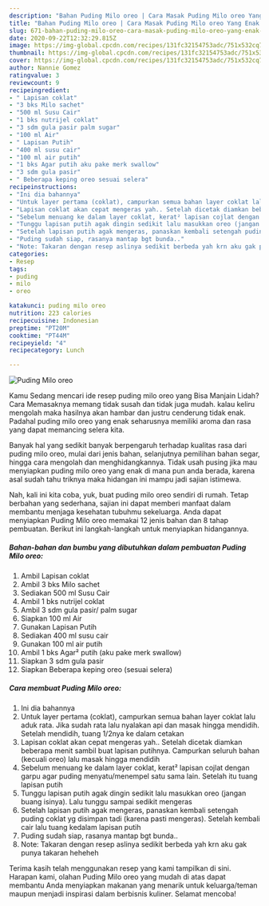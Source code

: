 ```yaml
---
description: "Bahan Puding Milo oreo | Cara Masak Puding Milo oreo Yang Enak dan Simpel"
title: "Bahan Puding Milo oreo | Cara Masak Puding Milo oreo Yang Enak dan Simpel"
slug: 671-bahan-puding-milo-oreo-cara-masak-puding-milo-oreo-yang-enak-dan-simpel
date: 2020-09-22T12:32:29.815Z
image: https://img-global.cpcdn.com/recipes/131fc32154753adc/751x532cq70/puding-milo-oreo-foto-resep-utama.jpg
thumbnail: https://img-global.cpcdn.com/recipes/131fc32154753adc/751x532cq70/puding-milo-oreo-foto-resep-utama.jpg
cover: https://img-global.cpcdn.com/recipes/131fc32154753adc/751x532cq70/puding-milo-oreo-foto-resep-utama.jpg
author: Nannie Gomez
ratingvalue: 3
reviewcount: 9
recipeingredient:
- " Lapisan coklat"
- "3 bks Milo sachet"
- "500 ml Susu Cair"
- "1 bks nutrijel coklat"
- "3 sdm gula pasir palm sugar"
- "100 ml Air"
- " Lapisan Putih"
- "400 ml susu cair"
- "100 ml air putih"
- "1 bks Agar putih aku pake merk swallow"
- "3 sdm gula pasir"
- " Beberapa keping oreo sesuai selera"
recipeinstructions:
- "Ini dia bahannya"
- "Untuk layer pertama (coklat), campurkan semua bahan layer coklat lalu aduk rata. Jika sudah rata lalu nyalakan api dan masak hingga mendidih. Setelah mendidih, tuang 1/2nya ke dalam cetakan"
- "Lapisan coklat akan cepat mengeras yah.. Setelah dicetak diamkan beberapa menit sambil buat lapisan putihnya. Campurkan seluruh bahan (kecuali oreo) lalu masak hingga mendidih"
- "Sebelum menuang ke dalam layer coklat, kerat² lapisan cojlat dengan garpu agar puding menyatu/menempel satu sama lain. Setelah itu tuang lapisan putih"
- "Tunggu lapisan putih agak dingin sedikit lalu masukkan oreo (jangan buang isinya). Lalu tunggu sampai sedikit mengeras"
- "Setelah lapisan putih agak mengeras, panaskan kembali setengah puding coklat yg disimpan tadi (karena pasti mengeras). Setelah kembali cair lalu tuang kedalam lapisan putih"
- "Puding sudah siap, rasanya mantap bgt bunda.."
- "Note: Takaran dengan resep aslinya sedikit berbeda yah krn aku gak punya takaran heheheh"
categories:
- Resep
tags:
- puding
- milo
- oreo

katakunci: puding milo oreo 
nutrition: 223 calories
recipecuisine: Indonesian
preptime: "PT20M"
cooktime: "PT44M"
recipeyield: "4"
recipecategory: Lunch

---
```



![Puding Milo oreo](https://img-global.cpcdn.com/recipes/131fc32154753adc/751x532cq70/puding-milo-oreo-foto-resep-utama.jpg)

Kamu Sedang mencari ide resep puding milo oreo yang Bisa Manjain Lidah? Cara Memasaknya memang tidak susah dan tidak juga mudah. kalau keliru mengolah maka hasilnya akan hambar dan justru cenderung tidak enak. Padahal puding milo oreo yang enak seharusnya memiliki aroma dan rasa yang dapat memancing selera kita.

Banyak hal yang sedikit banyak berpengaruh terhadap kualitas rasa dari puding milo oreo, mulai dari jenis bahan, selanjutnya pemilihan bahan segar, hingga cara mengolah dan menghidangkannya. Tidak usah pusing jika mau menyiapkan puding milo oreo yang enak di mana pun anda berada, karena asal sudah tahu triknya maka hidangan ini mampu jadi sajian istimewa.




Nah, kali ini kita coba, yuk, buat puding milo oreo sendiri di rumah. Tetap berbahan yang sederhana, sajian ini dapat memberi manfaat dalam membantu menjaga kesehatan tubuhmu sekeluarga. Anda dapat menyiapkan Puding Milo oreo memakai 12 jenis bahan dan 8 tahap pembuatan. Berikut ini langkah-langkah untuk menyiapkan hidangannya.

<!--inarticleads1-->

##### Bahan-bahan dan bumbu yang dibutuhkan dalam pembuatan Puding Milo oreo:

1. Ambil  Lapisan coklat
1. Ambil 3 bks Milo sachet
1. Sediakan 500 ml Susu Cair
1. Ambil 1 bks nutrijel coklat
1. Ambil 3 sdm gula pasir/ palm sugar
1. Siapkan 100 ml Air
1. Gunakan  Lapisan Putih
1. Sediakan 400 ml susu cair
1. Gunakan 100 ml air putih
1. Ambil 1 bks Agar² putih (aku pake merk swallow)
1. Siapkan 3 sdm gula pasir
1. Siapkan  Beberapa keping oreo (sesuai selera)




<!--inarticleads2-->

##### Cara membuat Puding Milo oreo:

1. Ini dia bahannya
1. Untuk layer pertama (coklat), campurkan semua bahan layer coklat lalu aduk rata. Jika sudah rata lalu nyalakan api dan masak hingga mendidih. Setelah mendidih, tuang 1/2nya ke dalam cetakan
1. Lapisan coklat akan cepat mengeras yah.. Setelah dicetak diamkan beberapa menit sambil buat lapisan putihnya. Campurkan seluruh bahan (kecuali oreo) lalu masak hingga mendidih
1. Sebelum menuang ke dalam layer coklat, kerat² lapisan cojlat dengan garpu agar puding menyatu/menempel satu sama lain. Setelah itu tuang lapisan putih
1. Tunggu lapisan putih agak dingin sedikit lalu masukkan oreo (jangan buang isinya). Lalu tunggu sampai sedikit mengeras
1. Setelah lapisan putih agak mengeras, panaskan kembali setengah puding coklat yg disimpan tadi (karena pasti mengeras). Setelah kembali cair lalu tuang kedalam lapisan putih
1. Puding sudah siap, rasanya mantap bgt bunda..
1. Note: Takaran dengan resep aslinya sedikit berbeda yah krn aku gak punya takaran heheheh




Terima kasih telah menggunakan resep yang kami tampilkan di sini. Harapan kami, olahan Puding Milo oreo yang mudah di atas dapat membantu Anda menyiapkan makanan yang menarik untuk keluarga/teman maupun menjadi inspirasi dalam berbisnis kuliner. Selamat mencoba!
